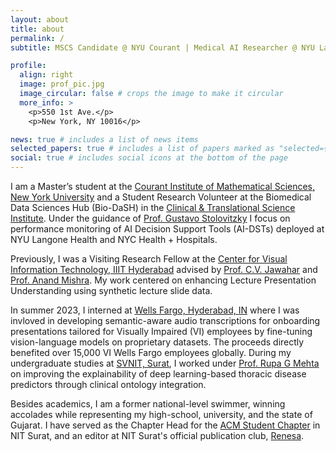 ```yaml
---
layout: about
title: about
permalink: /
subtitle: MSCS Candidate @ NYU Courant | Medical AI Researcher @ NYU Langone Health

profile:
  align: right
  image: prof_pic.jpg
  image_circular: false # crops the image to make it circular
  more_info: >
    <p>550 1st Ave.</p>
    <p>New York, NY 10016</p>

news: true # includes a list of news items
selected_papers: true # includes a list of papers marked as "selected={true}"
social: true # includes social icons at the bottom of the page
---
```


I am a Master’s student at the [Courant Institute of Mathematical Sciences, New York University](https://cims.nyu.edu/dynamic/) and a  Student Research Volunteer at the Biomedical Data Sciences Hub (Bio-DaSH) in the [Clinical & Translational Science Institute](https://ctsi.med.nyu.edu). Under the guidance of [Prof. Gustavo Stolovitzky](https://med.nyu.edu/faculty/gustavo-a-stolovitzky) I focus on performance monitoring of AI Decision Support Tools (AI-DSTs) deployed at NYU Langone Health and NYC Health + Hospitals. 

Previously, I was a Visiting Research Fellow at the [Center for Visual Information Technology, IIIT Hyderabad](https://cvit.iiit.ac.in) advised by [Prof. C.V. Jawahar](https://cvit.iiit.ac.in/?view=article&id=8&catid=24) and [Prof. Anand Mishra](https://anandmishra22.github.io). My work centered on enhancing Lecture Presentation Understanding using synthetic lecture slide data.

In summer 2023, I interned at [Wells Fargo, Hyderabad, IN](https://www.linkedin.com/company/wellsfargo) where I was invloved in developing semantic-aware audio transcriptions for onboarding presentations tailored for Visually Impaired (VI) employees by fine-tuning vision-language models on proprietary datasets. The proceeds directly benefited over 15,000 VI Wells Fargo employees globally.  During my undergraduate studies at [SVNIT, Surat](https://www.svnit.ac.in), I worked under [Prof. Rupa G Mehta](https://scholar.google.co.in/citations?user=DSN0Cw0AAAAJ&hl=en) on improving the explainability of deep learning-based thoracic disease predictors through clinical ontology integration.

Besides academics, I am a former national-level swimmer, winning accolades while representing my high-school, university, and the state of Gujarat. I have served as the Chapter Head for the [ACM Student Chapter](https://acm-website.vercel.app) in NIT Surat, and an editor at NIT Surat's official publication club, [Renesa](https://www.renesasvnit.com). 
